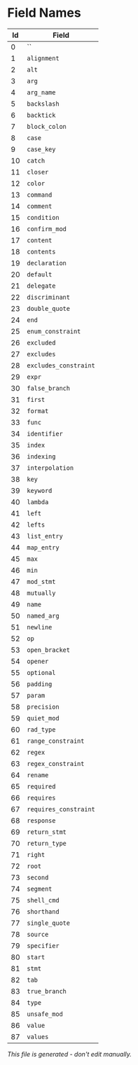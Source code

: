 # Field Names

|  Id | Field                                    |
|-----|------------------------------------------|
|   0 | ``                                       |
|   1 | `alignment`                              |
|   2 | `alt`                                    |
|   3 | `arg`                                    |
|   4 | `arg_name`                               |
|   5 | `backslash`                              |
|   6 | `backtick`                               |
|   7 | `block_colon`                            |
|   8 | `case`                                   |
|   9 | `case_key`                               |
|  10 | `catch`                                  |
|  11 | `closer`                                 |
|  12 | `color`                                  |
|  13 | `command`                                |
|  14 | `comment`                                |
|  15 | `condition`                              |
|  16 | `confirm_mod`                            |
|  17 | `content`                                |
|  18 | `contents`                               |
|  19 | `declaration`                            |
|  20 | `default`                                |
|  21 | `delegate`                               |
|  22 | `discriminant`                           |
|  23 | `double_quote`                           |
|  24 | `end`                                    |
|  25 | `enum_constraint`                        |
|  26 | `excluded`                               |
|  27 | `excludes`                               |
|  28 | `excludes_constraint`                    |
|  29 | `expr`                                   |
|  30 | `false_branch`                           |
|  31 | `first`                                  |
|  32 | `format`                                 |
|  33 | `func`                                   |
|  34 | `identifier`                             |
|  35 | `index`                                  |
|  36 | `indexing`                               |
|  37 | `interpolation`                          |
|  38 | `key`                                    |
|  39 | `keyword`                                |
|  40 | `lambda`                                 |
|  41 | `left`                                   |
|  42 | `lefts`                                  |
|  43 | `list_entry`                             |
|  44 | `map_entry`                              |
|  45 | `max`                                    |
|  46 | `min`                                    |
|  47 | `mod_stmt`                               |
|  48 | `mutually`                               |
|  49 | `name`                                   |
|  50 | `named_arg`                              |
|  51 | `newline`                                |
|  52 | `op`                                     |
|  53 | `open_bracket`                           |
|  54 | `opener`                                 |
|  55 | `optional`                               |
|  56 | `padding`                                |
|  57 | `param`                                  |
|  58 | `precision`                              |
|  59 | `quiet_mod`                              |
|  60 | `rad_type`                               |
|  61 | `range_constraint`                       |
|  62 | `regex`                                  |
|  63 | `regex_constraint`                       |
|  64 | `rename`                                 |
|  65 | `required`                               |
|  66 | `requires`                               |
|  67 | `requires_constraint`                    |
|  68 | `response`                               |
|  69 | `return_stmt`                            |
|  70 | `return_type`                            |
|  71 | `right`                                  |
|  72 | `root`                                   |
|  73 | `second`                                 |
|  74 | `segment`                                |
|  75 | `shell_cmd`                              |
|  76 | `shorthand`                              |
|  77 | `single_quote`                           |
|  78 | `source`                                 |
|  79 | `specifier`                              |
|  80 | `start`                                  |
|  81 | `stmt`                                   |
|  82 | `tab`                                    |
|  83 | `true_branch`                            |
|  84 | `type`                                   |
|  85 | `unsafe_mod`                             |
|  86 | `value`                                  |
|  87 | `values`                                 |

*This file is generated - don't edit manually.*
